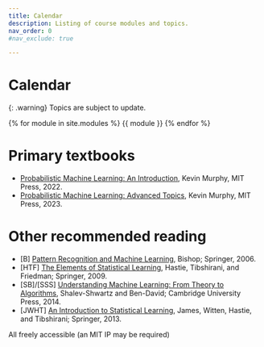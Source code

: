```yaml
---
title: Calendar
description: Listing of course modules and topics.
nav_order: 0
#nav_exclude: true

---
```


# Calendar

{: .warning}
Topics are subject to update.

{% for module in site.modules %}
{{ module }}
{% endfor %}

# Primary textbooks
- [Probabilistic Machine Learning: An Introduction](https://probml.github.io/pml-book/book1.html), Kevin Murphy, MIT Press, 2022.
- [Probabilistic Machine Learning: Advanced Topics](https://probml.github.io/pml-book/book2.html), Kevin Murphy, MIT Press, 2023.

# Other recommended reading

- [B] [Pattern Recognition and Machine Learning](https://www.microsoft.com/en-us/research/uploads/prod/2006/01/Bishop-Pattern-Recognition-and-Machine-Learning-2006.pdf), Bishop; Springer, 2006.
- [HTF] [The Elements of Statistical Learning](https://hastie.su.domains/ElemStatLearn/), Hastie, Tibshirani, and Friedman; Springer, 2009.
- [SB]/[SSS] [Understanding Machine Learning: From Theory to Algorithms](http://www.cs.huji.ac.il/~shais/UnderstandingMachineLearning), Shalev-Shwartz and Ben-David; Cambridge University Press, 2014.
- [JWHT] [An Introduction to Statistical Learning](https://www.statlearning.com/), James, Witten, Hastie, and Tibshirani; Springer, 2013.

All freely accessible (an MIT IP may be required)




